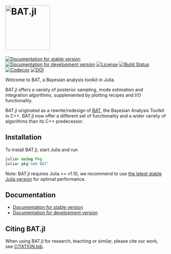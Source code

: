 <h1> <img style="height:5em;" alt="BAT.jl" src="docs/src/assets/logo.svg"/> </h1> 

[![Documentation for stable version](https://img.shields.io/badge/docs-stable-blue.svg)](https://bat.github.io/BAT.jl/stable)
[![Documentation for development version](https://img.shields.io/badge/docs-dev-blue.svg)](https://bat.github.io/BAT.jl/dev)
[![License](http://img.shields.io/badge/license-MIT-brightgreen.svg?style=flat)](LICENSE.md)
[![Build Status](https://github.com/bat/BAT.jl/workflows/CI/badge.svg?branch=main)](https://github.com/bat/BAT.jl/actions?query=workflow%3ACI)
[![Codecov](https://codecov.io/gh/bat/BAT.jl/branch/main/graph/badge.svg)](https://codecov.io/gh/bat/BAT.jl)
[![DOI](https://zenodo.org/badge/DOI/10.5281/zenodo.2587213.svg)](https://doi.org/10.5281/zenodo.2587213)

Welcome to BAT, a Bayesian analysis toolkit in Julia.

BAT.jl offers a variety of posterior sampling, mode estimation and integration algorithms, supplemented by plotting recipes and I/O functionality.

BAT.jl originated as a rewrite/redesign of [BAT](https://github.com/bat/bat), the Bayesian Analysis Toolkit in C++. BAT.jl now offer a different set of functionality and a wider variety of algorithms than its C++ predecessor.


## Installation

To install BAT.jl, start Julia and run

```julia
julia> using Pkg
julia> pkg"add BAT"
```

Note: BAT.jl requires Julia >= v1.10, we recommend to use
[the latest stable Julia version](https://julialang.org/downloads/)
for optimal performance.


## Documentation

* [Documentation for stable version](https://bat.github.io/BAT.jl/stable)
* [Documentation for development version](https://bat.github.io/BAT.jl/dev)


## Citing BAT.jl

When using BAT.jl for research, teaching or similar, please cite our work, see [CITATION.bib](CITATION.bib).
